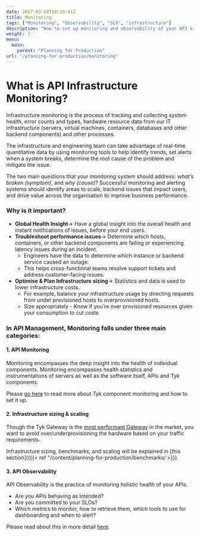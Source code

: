 ```yaml
---
date: 2017-03-24T10:10:41Z
title: Monitoring
tags: ["Monitoring", "Observability", "SLO", "infrastructure"]
description: "How to set up monitoring and observability of your API kingdom"
weight: 1
menu:
  main:
    parent: "Planning for Production"
url: "/planning-for-production/monitoring"
---
```



# What is API Infrastructure Monitoring?

Infrastructure monitoring is the process of tracking and collecting system health, error counts and types, hardware resource data from our IT infrastructure (servers, virtual machines, containers, databases and other backend components) and other processes. 

The infrastructure and engineering team can take advantage of real-time quantitative data by using monitoring tools to help identify trends, set alerts when a system breaks, determine the root cause of the problem and mitigate the issue. 

The two main questions that your monitoring system should address: _what’s broken (symptom)_, and _why (cause)_? Successful monitoring and alerting systems should identify areas to scale, backend issues that impact users, and drive value across the organisation to improve business performance.


### Why is it important?


* **Global Health Insight**→ Have a global insight into the overall health and instant notifications of issues, before your end users.
* **Troubleshoot performance issues**→ Determine which hosts, containers, or other backend components are failing or experiencing latency issues during an incident.
    * Engineers have the data to determine which instance or backend service caused an outage.
    * This helps cross-functional teams resolve support tickets and address customer-facing issues.
* **Optimise & Plan Infrastructure sizing**→ Statistics and data is used to lower infrastructure costs.
    * For example, balance your infrastructure usage by directing requests from under provisioned hosts to overprovisioned hosts.
    * Size appropriately - Know if you’re over provisioned resources given your consumption to cut costs


### In API Management, Monitoring falls under three main categories:



#### 1. API Monitoring

Monitoring encompasses the deep insight into the health of individual components.  Monitoring encompasses health statistics and instrumentations of servers as well as the software itself, APIs and Tyk components.

Please [go here](/docs/planning-for-production/monitoring/tyk-components/) to read more about Tyk component monitoring and how to set it up.


#### 2. Infrastructure sizing & scaling

Though the Tyk Gateway is the [most performant Gateway][0] in the market, you want to avoid over/underprovisioning the hardware based on your traffic requirements.

Infrastructure sizing, benchmarks, and scaling will be explained in [this section](({{< ref "/content/planning-for-production/benchmarks/ >}}).


#### 3. API Observability

API Observability is the practice of monitoring holistic health of your APIs.  
- Are you APIs behaving as intended? 
- Are you committed to your SLOs?
- Which metrics to monitor, how to retrieve them, which tools to use for dashboarding and when to alert?

Please read about this in more detail [here][2]. 


[0]: https://tyk.io/performance-benchmarks/
[2]: https://tyk.io/blog/service-level-objectives-for-your-apis-with-tyk-prometheus-and-grafana/
